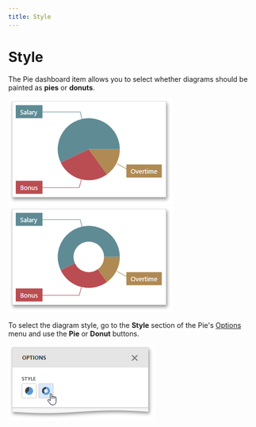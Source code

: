 ```yaml
---
title: Style
---
```

# Style
The Pie dashboard item allows you to select whether diagrams should be painted as **pies** or **donuts**.

![wdd-pie-style-pie](../../../../images/img125202.png)![wdd-pie-style-donut](../../../../images/img125201.png)

To select the diagram style, go to the **Style** section of the Pie's [Options](../../ui-elements/dashboard-item-menu.md) menu and use the **Pie** or **Donut** buttons.

![wdd-pie-style-settings](../../../../images/img125200.png)